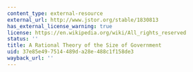 ```yaml
---
content_type: external-resource
external_url: http://www.jstor.org/stable/1830813
has_external_license_warning: true
license: https://en.wikipedia.org/wiki/All_rights_reserved
status: ''
title: A Rational Theory of the Size of Government
uid: 37e85e49-7514-489d-a28e-488c1f158de3
wayback_url: ''
---
```

